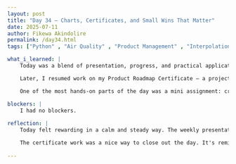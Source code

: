 ```yaml
---
layout: post
title: "Day 34 – Charts, Certificates, and Small Wins That Matter"
date: 2025-07-11
author: Fikewa Akindolire
permalink: /day34.html
tags: ["Python" , "Air Quality" , "Product Management" , "Interpolation" , "Weekly Deliverables" , "PM2.5 & SO2 vs ASTHMA CASES Plotting" , "Machine Learning"]

what_i_learned: |
    Today was a blend of presentation, progress, and practical application. We kicked things off with our weekly slide presentations, where each of us shared the accomplishments and challenges we faced over the past week. It was insightful to hear what others had been working on and reflect on how our efforts connect to the broader goals of the research team.

    Later, I resumed work on my Product Roadmap Certificate — a project I’ve been steadily working on and am excited to wrap up soon. It's given me a deeper understanding of how to align product goals with user needs and business outcomes, especially relevant to my aspirations in product management.

    One of the most hands-on parts of the day was a mini assignment: creating eight separate graphs for different locations across Nigeria, each comparing PM2.5 or SO2 levels to asthma incident rates. This exercise helped visualize how environmental pollutants might be impacting respiratory health across regions. Once completed, we shared our visualizations with our graduate mentors for review.

blockers: |
    I had no blockers. 
  
reflection: |
    Today felt rewarding in a calm and steady way. The weekly presentation served as a good checkpoint — not just to share what I’ve done, but to really see how all the small wins add up. Finishing off the PM2.5 and SO2 vs Asthma graphs made the data feel more alive, and showed how important it is to make environmental trends visible, especially when public health is on the line.

    The certificate work was a nice way to close out the day. It's reminded me that while technical work is essential, building frameworks to guide how products grow and serve users is just as crucial. I’m proud of the progress I’ve made, both technically and professionally, and I’m motivated to keep pushing forward — one graph, one module, and one milestone at a time.
  
---
```

